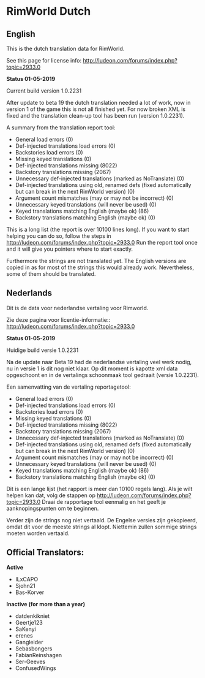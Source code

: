 # RimWorld Dutch
## English
This is the dutch translation data for RimWorld.

See this page for license info:
http://ludeon.com/forums/index.php?topic=2933.0

**Status 01-05-2019**

Current build version 1.0.2231

After update to beta 19 the dutch translation needed a lot of work, now in version 1 of the game this is not all finished yet.
For now broken XML is fixed and the translation clean-up tool has been run (version 1.0.2231).

A summary from the translation report tool:
- General load errors (0)
- Def-injected translations load errors (0)
- Backstories load errors (0)
- Missing keyed translations (0)
- Def-injected translations missing (8022)
- Backstory translations missing (2067)
- Unnecessary def-injected translations (marked as NoTranslate) (0)
- Def-injected translations using old, renamed defs (fixed automatically but can break in the next RimWorld version) (0)
- Argument count mismatches (may or may not be incorrect) (0) 
- Unnecessary keyed translations (will never be used) (0)
- Keyed translations matching English (maybe ok) (86)
- Backstory translations matching English (maybe ok) (0)

This is a long list (the report is over 10100 lines long). If you want to start helping you can do so, follow the steps in http://ludeon.com/forums/index.php?topic=2933.0
Run the report tool once and it will give you pointers where to start exactly.

Furthermore the strings are not translated yet. The English versions are copied in as for most of the strings this would already work. Nevertheless, some of them should be translated.

## Nederlands
Dit is de data voor nederlandse vertaling voor Rimworld.

Zie deze pagina voor licentie-informatie::
http://ludeon.com/forums/index.php?topic=2933.0

**Status 01-05-2019**

Huidige build versie 1.0.2231

Na de update naar Beta 19 had de nederlandse vertaling veel werk nodig, nu in versie 1 is dit nog niet klaar.
Op dit moment is kapotte xml data opgeschoont en in de vertalings schoonmaak tool gedraait (versie 1.0.2231).

Een samenvatting van de vertaling reportagetool:
- General load errors (0)
- Def-injected translations load errors (0)
- Backstories load errors (0)
- Missing keyed translations (0)
- Def-injected translations missing (8022)
- Backstory translations missing (2067)
- Unnecessary def-injected translations (marked as NoTranslate) (0)
- Def-injected translations using old, renamed defs (fixed automatically but can break in the next RimWorld version) (0)
- Argument count mismatches (may or may not be incorrect) (0) 
- Unnecessary keyed translations (will never be used) (0)
- Keyed translations matching English (maybe ok) (86)
- Backstory translations matching English (maybe ok) (0)

Dit is een lange lijst (het rapport is meer dan 10100 regels lang). Als je wilt helpen kan dat, volg de stappen op http://ludeon.com/forums/index.php?topic=2933.0
Draai de rapportage tool eenmalig en het geeft je aanknopingspunten om te beginnen.

Verder zijn de strings nog niet vertaald. De Engelse versies zijn gekopieerd, omdat dit voor de meeste strings al klopt. Niettemin zullen sommige strings moeten worden vertaald.

## Official Translators:
**Active**
- ILxCAPO
- Sjohn21
- Bas-Korver

**Inactive (for more than a year)**
- datdenkikniet
- Geertje123
- SaKenyi
- erenes
- Gangleider
- Sebasbongers
- FabianReinshagen
- Ser-Geeves
- ConfusedWings